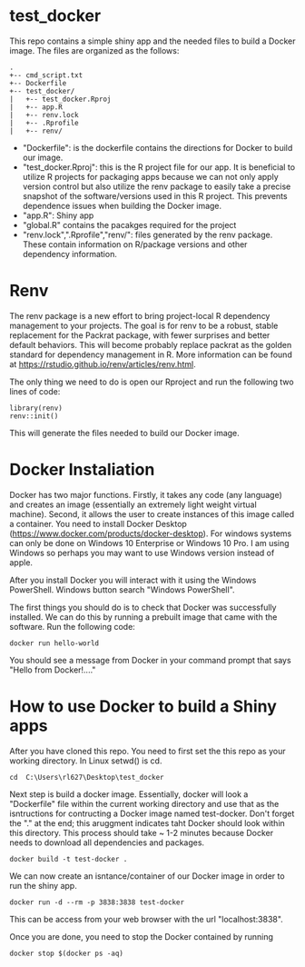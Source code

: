 # test_docker

This repo contains a simple shiny app and the needed files to build a Docker image. The files are organized as the follows:

```
.
+-- cmd_script.txt
+-- Dockerfile
+-- test_docker/
|   +-- test_docker.Rproj
|   +-- app.R
|   +-- renv.lock
|   +-- .Rprofile
|   +-- renv/
```


*   "Dockerfile": is the dockerfile contains the directions for Docker to build our image. 
*   "test_docker.Rproj": this is the R project file for our app. It is beneficial to utilize R projects for packaging apps because we can not only apply version control but also utilize the renv package to easily take a precise snapshot of the software/versions used in this R project. This prevents dependence issues when building the Docker image. 
*   "app.R": Shiny app
*   "global.R" contains the pacakges required for the project
*   "renv.lock",".Rprofile","renv/": files generated by the renv package. These contain information on R/package versions and other dependency information. 

# Renv
The renv package is a new effort to bring project-local R dependency management to your projects. The goal is for renv to be a robust, stable replacement for the Packrat package, with fewer surprises and better default behaviors. This will become probably replace packrat as the golden standard for dependency management in R. More information can be found at https://rstudio.github.io/renv/articles/renv.html.

The only thing we need to do is open our Rproject and run the following two lines of code:
```
library(renv)
renv::init()
```

This will generate the files needed to build our Docker image. 


# Docker Instaliation

Docker has two major functions. Firstly, it takes any code (any language)  and creates an image (essentially an extremely light weight virtual machine). Second, it allows the user to create instances of this image called a container. You need to install Docker Desktop (https://www.docker.com/products/docker-desktop). For windows systems  can only be done on Windows 10 Enterprise or Windows 10 Pro.  I am using Windows so perhaps you may want to use Windows version instead of apple.

After you install Docker you will interact with it using the Windows PowerShell. Windows button search "Windows PowerShell".

The first things you should do is to check that Docker was successfully installed. We can do this by running a prebuilt image that came with the software. Run the following code:

```
docker run hello-world
```

You should see a message from Docker in your command prompt that says "Hello from Docker!...."


# How to use Docker to build a Shiny apps 

After you have cloned this repo. You need to first set the this repo as your working directory. In Linux setwd() is cd. 

```
cd  C:\Users\rl627\Desktop\test_docker
```

Next step is build a docker image. Essentially, docker will look a "Dockerfile" file within the current working directory and use that as the isntructions for contructing a Docker image named test-docker. Don't forget the "." at the end; this aruggment indicates taht Docker should look within this directory. This process should take ~ 1-2 minutes because Docker needs to download all dependencies and packages. 

```
docker build -t test-docker . 
```

We can now create an isntance/container of our Docker image in order to run the shiny app.

```
docker run -d --rm -p 3838:3838 test-docker
```

This can be access from your web browser with the url "localhost:3838".

Once you are done, you need to stop the Docker contained by running

```
docker stop $(docker ps -aq)
```


